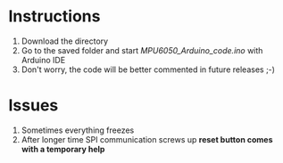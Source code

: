 # Instructions
1. Download the directory
2. Go to the saved folder and start *MPU6050_Arduino_code.ino* with Arduino IDE
3. Don't worry, the code will be better commented in future releases ;-)
# Issues
1. Sometimes everything freezes
2. After longer time SPI communication screws up
**reset button comes with a temporary help**

